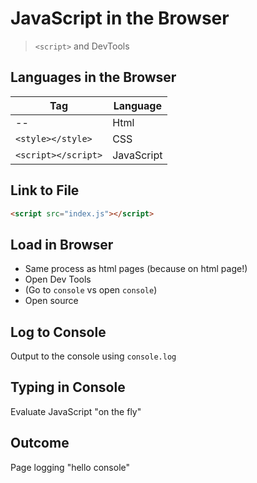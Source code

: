 JavaScript in the Browser
===

> `<script>` and DevTools

## Languages in the Browser

Tag     | Language
---      |---
--| Html
`<style></style>` | CSS
`<script></script>` | JavaScript

## Link to File

```html
<script src="index.js"></script>
```

## Load in Browser

* Same process as html pages (because on html page!)
* Open Dev Tools
* (Go to `console` vs open `console`)
* Open source


## Log to Console

Output to the console using `console.log`

## Typing in Console

Evaluate JavaScript "on the fly"

## Outcome

Page logging "hello console"
